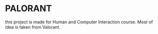 # PALORANT

this project is made for Human and Computer Interaction course. Most of idea is taken from Valorant.